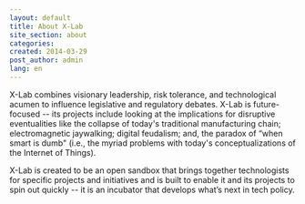 ```yaml
---
layout: default
title: About X-Lab
site_section: about
categories:
created: 2014-03-29
post_author: admin
lang: en
---
```


<p>X-Lab combines visionary leadership, risk tolerance, and technological acumen 
to influence legislative and regulatory debates. X-Lab is future-focused -- 
its projects include looking at the implications for disruptive eventualities 
like the collapse of today's traditional manufacturing chain; electromagnetic jaywalking; 
digital feudalism; and, the paradox of “when smart is dumb" (i.e., the myriad problems 
with today's conceptualizations of the Internet of Things).</p>

<p>X-Lab is created to be an open sandbox that brings together technologists 
for specific projects and initiatives and is built to enable it and its projects 
to spin out quickly -- it is an incubator that develops what’s next in tech policy.
</p>
